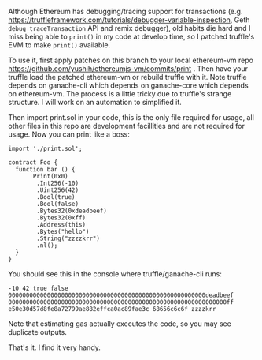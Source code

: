 Although Ethereum has debugging/tracing support for transactions (e.g. 
https://truffleframework.com/tutorials/debugger-variable-inspection, Geth `debug_traceTransaction` API and remix debugger),
old habits die hard and I miss being able to `print()` in my code at develop time, so I patched truffle's EVM to make `print()` available.

To use it, first apply patches on this branch to your local ethereum-vm repo https://github.com/yushih/ethereumjs-vm/commits/print . Then have your truffle load the patched ethereum-vm or rebuild truffle with it. Note truffle depends on ganache-cli which depends on ganache-core which depends on ethereum-vm. The process is a little tricky due to truffle's strange structure. I will work on an automation to simplified it.

Then import print.sol in your code, this is the only file required for usage, all other files in this repo are development facillities and are not required for usage. Now you can print like a boss:

```
import './print.sol';

contract Foo {
  function bar () {
       Print(0x0)
        .Int256(-10)
        .Uint256(42)
        .Bool(true)
        .Bool(false)
        .Bytes32(0xdeadbeef)
        .Bytes32(0xff)
        .Address(this)
        .Bytes("hello")
        .String("zzzzkrr")
        .nl();
  }
}
```
You should see this in the console where truffle/ganache-cli runs:
```
-10 42 true false 00000000000000000000000000000000000000000000000000000000deadbeef 00000000000000000000000000000000000000000000000000000000000000ff e50e30d57d8fe8a72799ae882effca0ac89fae3c 68656c6c6f zzzzkrr
```
Note that estimating gas actually executes the code, so you may see duplicate outputs.

That's it. I find it very handy.
